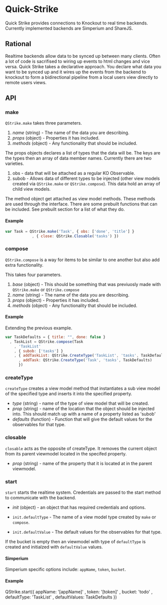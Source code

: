 Quick-Strike
============

Quick Strike provides connections to Knockout to real time backends.  Currently implemented backends are Simperium and ShareJS.

## Rational

Realtime backends allow data to be synced up between many clients.  Often a lot of code is sacrifised to wiring up events to html changes and vice versa. Quick Strike takes a declarative approach.  You declare what data you want to be synced up and it wires up the events from the backend to knockout to form a bidirectional pipeline from a local users view directly to remote users views.

## API

### make

`QStrike.make` takes three parameters.

1. *name* (string) - The name of the data you are describing.
1. *props* (object) - Properties it has included.
1. *methods* (object) - Any functionality that should be included.

The props objects declares a list of types that the data will be.
The keys are the types then an array of data member names.
Currently there are two varieties.

1. obs - data that will be attached as a regular KO Observable.
1. subob - Allows data of different types to be injected (other view models created via `QStrike.make` or `QStrike.compose`). This data hold an array of child view models. 

The method object get attached as view model methods. These methods are used through the interface.
There are some prebuilt functions that can be included.
See prebuilt section for a list of what they do.

#### Example

```javascript
var Task = QStrike.make('Task', { obs: ['done', 'title'] }
            , { close: QStrike.Closable('tasks') })
```

### compose

`QStrike.compose` is a way for items to be similar to one another but also add extra functionality.

This takes four parameters.

1. *base* (object) - This should be something that was previuosly made with `QStrike.make` or `QStrike.compose`
1. *name* (string) - The name of the data you are describing.
1. *props* (object) - Properties it has included.
1. *methods* (object) - Any functionality that should be included.

#### Example

Extending the previous example.

```javascript
var TaskDefaults = { title: "", done: false }
  , TaskList = QStrike.compose(Task
    , 'TaskList'
    , { subob: ['tasks'] }
    , { addTaskList: QStrike.CreateType('TaskList', 'tasks', TaskDefaults)
      , addTask: QStrike.CreateType('Task', 'tasks', TaskDefaults)
      })
```

### createType

`createType` creates a view model method that instantiates a sub view model of the specified type and inserts it into the specified property.

* *type* (string) - name of the type of view model that will be created.
* *prop* (string) - name of the location that the object should be injected into. This should match up with a name of a property listed as 'subob'
* *defaults* (function) - Function that will give the default values for the observables for that type.

### closable

`closable` acts as the opposite of createType.  It removes the current object from its parent viewmodel located in the specifed property.

* *prop* (string) - name of the property that it is located at in the parent viewmodel.

### start

`start` starts the realtime system. Credentials are passed to the start method to communicate with the backend.

* *init* (object) - an object that has required credentials and options.

* `init.defaultType` - The name of a view model type created by `make` or `compose`.
* `init.defaultValue` - The default values for the observables for that type.

If the bucket is empty then an viewmodel with type of `defaultType` is created and initialzed with `defaultValue` values.


#### Simperium

Simperium specific options include: `appName`, `token`, `bucket`.

#### Example

QStrike.start({ appName: '[appName]'
              , token: '[token]'
              , bucket: 'todo'
              , defaultType: 'TaskList'
              , defaultValues: TaskDefaults })
